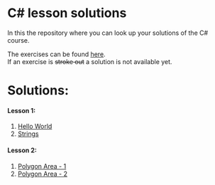 # C\# lesson solutions

In this the repository where you can look up your solutions of the C# course.

The exercises can be found [here](http://fsr.github.io/csharp-lessons/).  
If an exercise is ~~stroke out~~ a solution is not available yet.

# Solutions:
#### Lesson 1:
1. [Hello World](01_grundlagen_1/hello_world.cs)
2. [Strings](01_grundlagen_1/euclidean_distance.cs)

#### Lesson 2:
1. [Polygon Area - 1](02_grundlagen_2/polygon_area_1.cs)
2. [Polygon Area - 2](02_grundlagen_2/polygon_area_2.cs)
